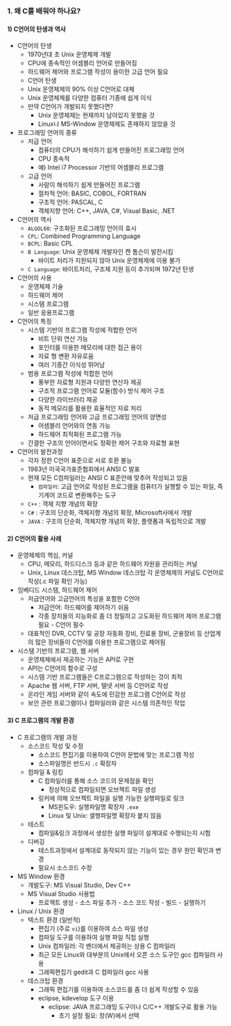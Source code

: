 ### 1. 왜 C를 배워야 하나요?

#### 1) C언어의 탄생과 역사

* C언어의 탄생
  * 1970년대 초 Unix 운영체제 개발
  * CPU에 종속적인 어셈블리 언어로 만들어짐
  * 하드웨어 제어와 프로그램 작성이 용이한 고급 언어 필요
  * C언어 탄생
  * Unix 운영체제의 90% 이상 C언어로 대체
  * Unix 운영체제를 다양한 컴퓨터 기종에 쉽게 이식
  * 만약 C언어가 개발되지 못했다면?
    * Unix 운영체제는 현재까지 남아있지 못했을 것
    * Linux나 MS-Window 운영체제도 존재하지 않았을 것
* 프로그래밍 언어의 종류
  * 저급 언어
    * 컴퓨터의 CPU가 해석하기 쉽게 만들어진 프로그래밍 언어
    * CPU 종속적
    * 예) Intel i7 Processor 기반의 어셈블리 프로그램
  * 고급 언어
    * 사람이 해석하기 쉽게 만들어진 프로그램
    * 절차적 언어: BASIC, COBOL, FORTRAN
    * 구조적 언어: PASCAL, C
    * 객체지향 언어: C++, JAVA, C#, Visual Basic, .NET
* C언어의 역사
  * `ALGOL60`: 구조화된 프로그래밍 언어의 효시
  * `CPL`: Combined Programming Language
  * `BCPL`: Basic CPL
  * `B Language`: Unix 운영체제 개발자인 켄 톰슨이 발전시킴
    * 바이트 처리가 지원되지 않아 Unix 운영체제에 이용 불가
  * `C Language`: 바이트처리, 구조체 지원 등이 추가되며 1972년 탄생
* C언어의 사용
  * 운영체제 기술
  * 하드웨어 제어
  * 시스템 프로그램
  * 일반 응용프로그램
* C언어의 특징
  * 시스템 기반의 프로그램 작성에 적합한 언어
    * 비트 단위 연산 가능
    * 포인터를 이용한 메모리에 대한 접근 용이
    * 자료 형 변환 자유로움
    * 여러 기종간 이식성 뛰어남
  * 범용 프로그램 작성에 적합한 언어
    * 풍부한 자료형 지원과 다양한 연산자 제공
    * 구조적 프로그램 언어로 모듈(함수) 방식 제어 구조
    * 다양한 라이브러리 제공
    * 동적 메모리를 활용한 효율적인 자료 처리
  * 저급 프로그래밍 언어와 고급 프로그래밍 언어의 양면성
    * 어셈블리 언어와의 연동 가능
    * 하드웨어 최적화된 프로그램 가능
  * 간결한 구조의 언어이면서도 정확한 제어 구조와 자료형 표현
* C언어의 발전과정
  * 각자 정한 C언어 표준으로 서로 호환 불능
  * 1983년 미국국가표준협회에서 ANSI C 발표
  * 현재 모든 C컴파일러는 ANSI C 표준안에 맞추어 작성되고 있음
    * `컴파일러`: 고급 언어로 작성된 프로그램을 컴퓨터가 실행할 수 있는 파일, 즉 기계어 코드로 변환해주는 도구
  * `C++` : 객체 지향 개념의 확장
  * `C#` : 구조의 단순화, 객체지향 개념의 확장, Microsoft사에서 개발
  * `JAVA` : 구조의 단순화, 객체지향 개념의 확장, 플랫폼과 독립적으로 개발

#### 2) C언어의 활용 사례

* 운영체제의 핵심, 커널
  * CPU, 메모리, 하드디스크 등과 같은 하드웨어 자원을 관리하는 커널
  * Unix, Linux 데스크탑, MS Window 데스크탑 각 운영체제의 커널도 C언어로 작성(.c 파일 확인 가능)
* 임베디드 시스템, 하드웨어 제어
  * 저급언어와 고급언어의 특성을 포함한 C언어
    * 저급언어: 하드웨어를 제어하기 쉬움
    * 각종 장치들의 지능화로 좀 더 정밀하고 고도화된 하드웨어 제어 프로그램 필요 - C언어 필수
  * 대표적인 DVR, CCTV 및 공장 자동화 장비, 진료용 장비, 군용장비 등 산업계의 많은 장비들이 C언어를 이용한 프로그램으로 제어됨
* 시스템 기반의 프로그램, 웹 서버
  * 운영체제에서 제공하는 기능은 API로 구현
  * API는 C언어의 함수로 구성
  * 시스템 기반 프로그램들은 C프로그램으로 작성하는 것이 최적
  * Apache 웹 서버, FTP 서버, 텔넷 서버 등 C언어로 작성
  * 온라인 게임 서버와 같이 속도에 민감한 프로그램 C언어로 작성
  * 보안 관련 프로그램이나 컴파일러와 같은 시스템 의존적인 작업

#### 3) C 프로그램의 개발 환경

* C 프로그램의 개발 과정
  * 소스코드 작성 및 수정
    * 소스코드 편집기를 이용하여 C언어 문법에 맞는 프로그램 작성
    * 소스파일명은 반드시 `.c` 확장자
  * 컴파일 & 링킹
    * C 컴파일러를 통해 소스 코드의 문제점을 확인
      * 정상적으로 컴파일되면 오브젝트 파일 생성
    * 링커에 의해 오브젝트 파일을 실행 가능한 실행파일로 링크
      * MS윈도우: 실행파일명 확장자 `.exe`
      * Linux 및 Unix: 샐행파일명 확장자 붙지 않음
  * 테스트
    * 컴파일&링크 과정에서 생성한 실행 파일이 설계대로 수행되는지 시험
  * 디버깅
    * 테스트과정에서 설계대로 동작되지 않는 기능이 있는 경우 원인 확인과 변경
    * 필요시 소스코드 수정
* MS Window 환경
  * 개발도구: MS Visual Studio, Dev C++
  * MS Visual Studio 사용법
    * 프로젝트 생성 - 소스 파일 추가 - 소스 코드 작성 - 빌드 - 실행하기
* Linux / Unix 환경
  * 텍스트 환경 (일반적)
    * 편집기 (주로 `vi`)를 이용하여 소스 파일 생성
    * 컴파일 도구를 이용하여 실행 파일 직접 실행
    * Unix 컴파일러: 각 벤더에서 제공하는 상용 C 컴파일러
    * 최근 모든 Linux와 대부분의 Unix에서 오픈 소스 도구인 gcc 컴파일러 사용
    * 그래픽편집기 gedit과 C 컴파일러 gcc 사용
  * 데스크탑 환경
    * 그래픽 편집기를 이용하여 소스코드를 좀 더 쉽게 작성할 수 있음
    * eclipse, kdevelop 도구 이용
      * eclipse: JAVA 프로그래밍 도구이나 C/C++ 개발도구로 활용 가능
        * 초기 설정 필요: 창(W)에서 선택